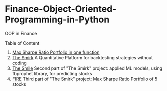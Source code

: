 # Finance-Object-Oriented-Programming-in-Python
OOP in Finance

Table of Content

1. [Max Sharpe Ratio Portfolio in one function](https://github.com/leo-ai-for-trading/Finance-Object-Oriented-Programming-in-Python/tree/main/Max-Sharpe-Ratio-Portfolio-one-function)
2. [The Smirk](https://thesmirk.herokuapp.com/) A Quantitative Platform for backtesting strategies without coding
3. [The Smile](https://thesmile.herokuapp.com/) Second part of "The Smirk" project: applied ML models, using fbprophet library, for predicting stocks
4. [FIRE](https://firingfire.herokuapp.com/)  Third part of "The Smirk" project: Max Sharpe Ratio Portfolio of 5 stocks
